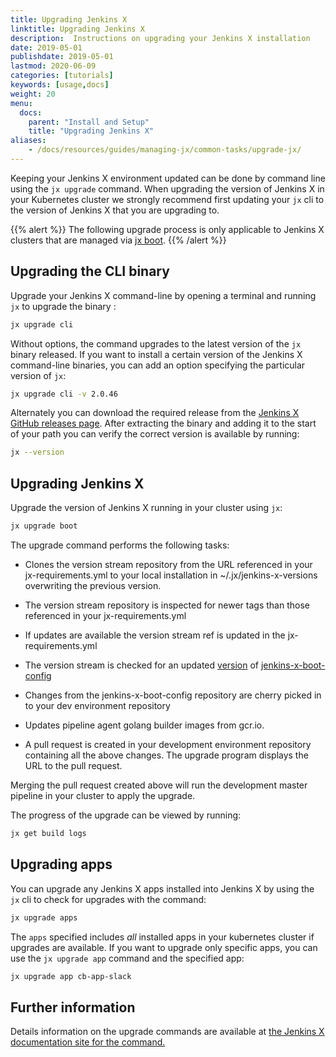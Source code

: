 ```yaml
---
title: Upgrading Jenkins X
linktitle: Upgrading Jenkins X
description:  Instructions on upgrading your Jenkins X installation
date: 2019-05-01
publishdate: 2019-05-01
lastmod: 2020-06-09
categories: [tutorials]
keywords: [usage,docs]
weight: 20
menu:
  docs:
    parent: "Install and Setup"
    title: "Upgrading Jenkins X"
aliases:
    - /docs/resources/guides/managing-jx/common-tasks/upgrade-jx/
---
```


Keeping your Jenkins X environment updated can be done by command line
using the `jx upgrade` command. When upgrading the version of Jenkins X 
in your Kubernetes cluster we strongly recommend first updating your `jx` 
cli to the version of Jenkins X that you are upgrading to.

{{% alert %}}
The following upgrade process is only applicable to Jenkins X clusters that 
are managed via [jx boot](/docs/install-setup/installing/boot/).
{{% /alert %}}

Upgrading the CLI binary
------------------------

Upgrade your Jenkins X command-line by opening a terminal and running
`jx` to upgrade the binary :

```sh
jx upgrade cli
```

Without options, the command upgrades to the latest version of the `jx`
binary released. If you want to install a certain version of the Jenkins
X command-line binaries, you can add an option specifying the particular
version of `jx`:

```sh
jx upgrade cli -v 2.0.46
```

 Alternately you can download the required release from the [Jenkins X GitHub releases page](https://github.com/jenkins-x/jx/releases).
 After extracting the binary and adding it to the start of your path you can verify the correct version is available by running:

```sh
jx --version  
```

Upgrading Jenkins X
----------------------

Upgrade the version of Jenkins X running in your cluster using `jx`:

```sh
jx upgrade boot
```

The upgrade command performs the following tasks:

* Clones the version stream repository from the URL referenced in your jx-requirements.yml to your local installation in ~/.jx/jenkins-x-versions overwriting the previous version.

* The version stream repository is inspected for newer tags than those referenced in your jx-requirements.yml

* If updates are available the version stream ref is updated in the jx-requirements.yml

* The version stream is checked for an updated [version](https://github.com/jenkins-x/jenkins-x-versions/blob/master/git/github.com/jenkins-x/jenkins-x-boot-config.yml) of [jenkins-x-boot-config](https://github.com/jenkins-x/jenkins-x-boot-config)

* Changes from the jenkins-x-boot-config repository are cherry picked in to your dev environment repository 

* Updates pipeline agent golang builder images from gcr.io.

* A pull request is created in your development environment repository containing all the above changes. The upgrade program displays the URL to the pull request.

Merging the pull request created above will run the development master pipeline in your cluster to apply the upgrade.

The progress of the upgrade can be viewed by running:

```sh
jx get build logs
```

Upgrading apps
--------------

You can upgrade any Jenkins X apps installed into Jenkins X
by using the `jx` cli to check for upgrades with the command:

```sh
jx upgrade apps
```
The `apps` specified includes *all* installed apps in your kubernetes
cluster if upgrades are available. If you want to upgrade only specific
apps, you can use the `jx upgrade app` command and the specified app:

```sh
jx upgrade app cb-app-slack
```

Further information
--------------    
Details information on the upgrade commands are available at [the Jenkins X documentation site for the
command.](/commands/jx_upgrade/)    

